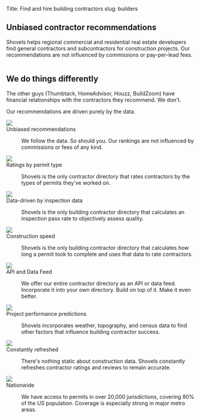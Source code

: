 Title: Find and hire building contractors
slug: builders

<!-- hero -->
<section class="hero_container">
  <div class="hero_text-container">
    <h1 class="hero_title">Unbiased contractor recommendations</h1>
    <p class="hero_description">Shovels helps regional commercial and residential real estate
      developers find general contractors and subcontractors for construction projects. Our recommendations are not
      influenced by commissions or pay-per-lead fees.</p>
  </div>
  <div class="hero_image-container">
    <img class="max-h-[500px]" src="theme/images/builders/hero.svg" alt="">
  </div>
</section>

<!-- elaboration -->
<section class="mx-auto my-24 max-w-7xl px-6">
  <div class="mx-auto max-w-2xl text-center">
    <h2 class="elaboration-title">
      We do things differently</h2>
    <p class="mt-6 text-lg leading-8 text-gray-600">The other guys (Thumbtack, HomeAdvisor, Houzz, BuildZoom) have
      financial relationships with the contractors they recommend. We don't.</p>
    <p class="mt-6 text-base leading-7 text-gray-600 font-semibold">Our recommendations are driven purely by the
      data.</p>
  </div>
  <!-- 'table' -->
  <dl class="elaboration_container 3xl:grid-cols-4">
    <div class="elaboration-card">
      <dt class="">
        <div class="mb-6">
          <img src="theme/images/builders/icon_star.svg">
        </div>
        <span class="elaboration-card_title">Unbiased recommendations</span>
      </dt>
      <dd class="elaboration-card_text-container">
        <p class="flex-auto">We follow the data. So should you. Our rankings are not influenced by commissions or fees
          of
          any kind.</p>
      </dd>
    </div>
    <div class="elaboration-card">
      <dt class="">
        <div class="mb-6">
          <img src="theme/images/builders/icon_star.svg">
        </div>
        <span class="elaboration-card_title">Ratings by permit type</span>
      </dt>
      <dd class="elaboration-card_text-container">
        <p class="flex-auto">Shovels is the only contractor directory that rates contractors by the types of permits
          they've worked on.</p>
      </dd>
    </div>
    <div class="elaboration-card">
      <dt class="">
        <div class="mb-6">
          <img src="theme/images/builders/icon_star.svg">
        </div>
        <span class="elaboration-card_title">Data-driven by inspection data</span>
      </dt>
      <dd class="elaboration-card_text-container">
        <p class="flex-auto">Shovels is the only building contractor directory that calculates an inspection pass rate
          to
          objectively assess quality.</p>
      </dd>
    </div>
    <div class="elaboration-card">
      <dt class="">
        <div class="mb-6">
          <img src="theme/images/builders/icon_star.svg">
        </div>
        <span class="elaboration-card_title">Construction speed</span>
      </dt>
      <dd class="elaboration-card_text-container">
        <p class="flex-auto">Shovels is the only building contractor directory that calculates how long a permit took to
          complete and uses that data to rate contractors.</p>
      </dd>
    </div>
    <div class="elaboration-card">
      <dt class="">
        <div class="mb-6">
          <img src="theme/images/builders/icon_star.svg">
        </div>
        <span class="elaboration-card_title">API and Data Feed</span>
      </dt>
      <dd class="elaboration-card_text-container">
        <p class="flex-auto">We offer our entire contractor directory as an API or data feed. Incorporate it into your own directory. Build on top of it. Make it even better.</p>
      </dd>
    </div>
    <div class="elaboration-card">
      <dt class="">
        <div class="mb-6">
          <img src="theme/images/builders/icon_star.svg">
        </div>
        <span class="elaboration-card_title">Project performance predictions</span>
      </dt>
      <dd class="elaboration-card_text-container">
        <p class="flex-auto">Shovels incorporates weather, topography, and census data to find other factors that influence building contractor success.</p>
      </dd>
    </div>
    <div class="elaboration-card">
      <dt class="">
        <div class="mb-6">
          <img src="theme/images/builders/icon_star.svg">
        </div>
        <span class="elaboration-card_title">Constantly refreshed</span>
      </dt>
      <dd class="elaboration-card_text-container">
        <p class="flex-auto">There's nothing static about construction data. Shovels constantly refreshes contractor ratings and reviews to remain accurate.</p>
      </dd>
    </div>
    <div class="elaboration-card">
      <dt class="">
        <div class="mb-6">
          <img src="theme/images/builders/icon_star.svg">
        </div>
        <span class="elaboration-card_title">Nationwide</span>
      </dt>
      <dd class="elaboration-card_text-container">
        <p class="flex-auto">We have access to permits in over 20,000 jurisdictions, covering 80% of the US population. Coverage is especially strong in major metro areas.</p>
      </dd>
    </div>
  </dl>
</section>
